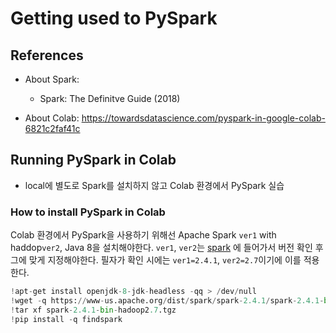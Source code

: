 # Getting used to PySpark

## References
* About Spark:
  - Spark: The Definitve Guide (2018)

* About Colab: https://towardsdatascience.com/pyspark-in-google-colab-6821c2faf41c

## Running PySpark in Colab
* local에 별도로 Spark를 설치하지 않고 Colab 환경에서 PySpark 실습

### How to install PySpark in Colab
Colab 환경에서 PySpark을 사용하기 위해선 Apache Spark `ver1` with haddop`ver2`, Java 8을 설치해야한다. 
`ver1`, `ver2`는 [spark](https://www-us.apache.org/dist/spark/) 에 들어가서 버전 확인 후 그에 맞게 지정해야한다.
필자가 확인 시에는 `ver1=2.4.1`, `ver2=2.7`이기에 이를 적용한다.

``` python
!apt-get install openjdk-8-jdk-headless -qq > /dev/null
!wget -q https://www-us.apache.org/dist/spark/spark-2.4.1/spark-2.4.1-bin-hadoop2.7.tgz
!tar xf spark-2.4.1-bin-hadoop2.7.tgz
!pip install -q findspark
```


